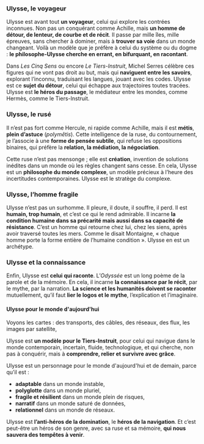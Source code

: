 ### **Ulysse, le voyageur**

Ulysse est avant tout **un voyageur**, celui qui explore les contrées inconnues. Non pas un conquérant comme Achille, mais **un homme de détour, de lenteur, de courbe et de récit**. Il passe par mille îles, mille épreuves, sans chercher à dominer, mais à **trouver sa voie** dans un monde changeant. Voilà un modèle que je préfère à celui du système ou du dogme : **le philosophe-Ulysse cherche en errant, en bifurquant, en racontant**.

Dans _Les Cinq Sens_ ou encore _Le Tiers-Instruit_, Michel Serres célèbre ces figures qui ne vont pas droit au but, mais qui **naviguent entre les savoirs**, explorant l’inconnu, traduisant les langues, jouant avec les codes. Ulysse est ce **sujet du détour**, celui qui échappe aux trajectoires toutes tracées. Ulysse est **le héros du passage**,  le médiateur entre les mondes, comme Hermès, comme le Tiers-Instruit.

### **Ulysse, le rusé**

Il n’est pas fort comme Hercule, ni rapide comme Achille, mais il est **métis**, **plein d’astuce** (_polymêtis_). Cette intelligence de la ruse, du contournement, je l’associe à une **forme de pensée subtile**, qui refuse les oppositions binaires, qui préfère la **relation, la médiation, la négociation**.

Cette ruse n’est pas mensonge ; elle est **création**, invention de solutions inédites dans un monde où les règles changent sans cesse. En cela, Ulysse est un **philosophe du monde complexe**, un modèle précieux à l’heure des incertitudes contemporaines. Ulysse est le stratège du complexe.

### **Ulysse, l’homme fragile**

Ulysse n’est pas un surhomme. Il pleure, il doute, il souffre, il perd. Il est **humain, trop humain**, et c’est ce qui le rend admirable. Il incarne **la condition humaine dans sa précarité mais aussi dans sa capacité de résistance**. C’est un homme qui retourne chez lui, chez les siens, après avoir traversé toutes les mers. Comme le disait Montaigne, « chaque homme porte la forme entière de l’humaine condition ». Ulysse en est un archétype.

### **Ulysse et la connaissance**

Enfin, Ulysse est **celui qui raconte**. L’_Odyssée_ est un long poème de la parole et de la mémoire. En cela, il incarne **la connaissance par le récit**, par le mythe, par la narration. **La science et les humanités doivent se raconter** mutuellement, qu’il faut **lier le logos et le mythe**, l’explication et l’imaginaire.

#### **Ulysse pour le monde d'aujourd'hui**
   
Voyons les cartes : des transports, des câbles, des réseaux, des flux, les images par satellite, 

Ulysse est **un modèle pour le Tiers-Instruit**, pour celui qui navigue dans le monde contemporain, incertain, fluide, technologique, et qui cherche, non pas à conquérir, mais à **comprendre, relier et survivre avec grâce**.

Ulysse est un personnage pour le monde d'aujourd'hui et de demain, parce qu’il est :
- **adaptable** dans un monde instable,
- **polyglotte** dans un monde pluriel,
- **fragile et résilient** dans un monde plein de risques,
- **narratif** dans un monde saturé de données,
- **relationnel** dans un monde de réseaux.
    
Ulysse est **l’anti-héros de la domination**, le **héros de la navigation**. Et c’est peut-être un héros de son genre, avec sa ruse et sa mémoire, **qui nous sauvera des tempêtes à venir**.
